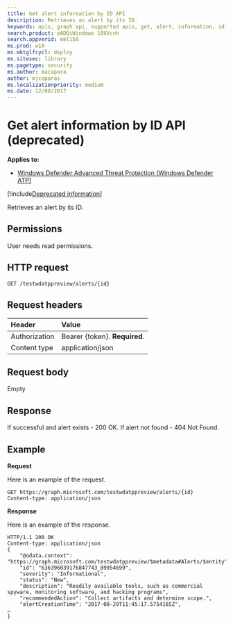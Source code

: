 ```yaml
---
title: Get alert information by ID API
description: Retrieves an alert by its ID.
keywords: apis, graph api, supported apis, get, alert, information, id
search.product: eADQiWindows 10XVcnh
search.appverid: met150
ms.prod: w10
ms.mktglfcycl: deploy
ms.sitesec: library
ms.pagetype: security
ms.author: macapara
author: mjcaparas
ms.localizationpriority: medium
ms.date: 12/08/2017
---
```


# Get alert information by ID API (deprecated)

**Applies to:**

- [Windows Defender Advanced Threat Protection (Windows Defender ATP)](https://wincom.blob.core.windows.net/documents/Windows10_Commercial_Comparison.pdf)

[!include[Deprecated information](deprecate.md)]


Retrieves an alert by its ID.

## Permissions
User needs read permissions.

## HTTP request
```
GET /testwdatppreview/alerts/{id}
```

## Request headers

Header | Value 
:---|:---
Authorization | Bearer {token}. **Required**.
Content type | application/json


## Request body
Empty

## Response
If successful and alert exists - 200 OK.
If alert not found - 404 Not Found.


## Example

**Request**

Here is an example of the request.

```
GET https://graph.microsoft.com/testwdatppreview/alerts/{id}
Content-type: application/json
```

**Response**

Here is an example of the response.


```
HTTP/1.1 200 OK
Content-type: application/json
{
    "@odata.context": "https://graph.microsoft.com/testwdatppreview/$metadata#Alerts/$entity",
    "id": "636396039176847743_89954699",
    "severity": "Informational",
    "status": "New",
    "description": "Readily available tools, such as commercial spyware, monitoring software, and hacking programs",
    "recommendedAction": "Collect artifacts and determine scope.",
    "alertCreationTime": "2017-08-29T11:45:17.5754165Z",
…
}

```

